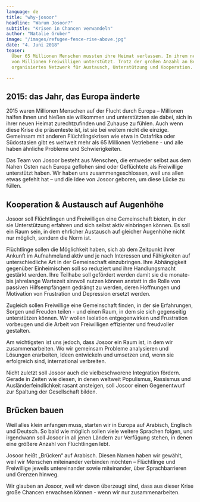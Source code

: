 ```yaml
---
language: de
title: "why-josoor"
headline: "Warum Josoor?"
subtitle: "Krisen in Chancen verwandeln"
author: "Natalie Gruber"
image: "/images/refugee-fence-rise-above.jpg"
date: "4. Juni 2018"
teaser: 
  Über 65 Millionen Menschen mussten ihre Heimat verlassen. In ihrem neuen Zuhause werden sie 
  von Millionen Freiwilligen unterstützt. Trotz der großen Anzahl an Betroffenen fehlt bislang ein 
  organisiertes Netzwerk für Austausch, Unterstützung und Kooperation.

---
```


## 2015: das Jahr, das Europa änderte
 
2015 waren Millionen Menschen auf der Flucht durch Europa –  Millionen halfen ihnen und hießen sie willkommen und unterstützten sie dabei, sich in ihrer neuen Heimat zurechtzufinden und Zuhause zu fühlen. Auch wenn diese Krise die präsenteste ist, ist sie bei weitem nicht die einzige. Gemeinsam mit anderen Flüchtlingskrisen wie etwa in Ostafrika oder Südostasien gibt es weltweit mehr als 65 Millionen Vetriebene - und alle haben ähnliche Probleme und Schwierigkeiten.
 
Das Team von Josoor besteht aus Menschen, die entweder selbst aus dem Nahen Osten nach Europa geflohen sind oder Geflüchtete als Freiwillige unterstützt haben. Wir haben uns zusammengeschlossen, weil uns allen etwas gefehlt hat – und die Idee von Josoor geboren, um diese Lücke zu füllen.
 
## Kooperation & Austausch auf Augenhöhe
 
Josoor soll Flüchtlingen und Freiwilligen eine Gemeinschaft bieten, in der sie Unterstützung erfahren und sich selbst aktiv einbringen können. Es soll ein Raum sein, in dem ehrlicher Austausch auf gleicher Augenhöhe nicht nur möglich, sondern die Norm ist.
 
Flüchtlinge sollen die Möglichkeit haben, sich ab dem Zeitpunkt ihrer Ankunft im Aufnahmeland aktiv und je nach Interessen und Fähigkeiten auf unterschiedliche Art in der Gemeinschaft einzubringen. Ihre Abhängigkeit gegenüber Einheimischen soll so reduziert und ihre Handlungsmacht gestärkt werden. Ihre Teilhabe soll gefördert werden damit sie die monate- bis jahrelange Wartezeit sinnvoll nutzen können anstatt in die Rolle von passiven Hilfsempfängern gedrängt zu werden, deren Hoffnungen und Motivation von Frustration und Depression ersetzt werden.
 
Zugleich sollen Freiwillige eine Gemeinschaft finden, in der sie Erfahrungen, Sorgen und Freuden teilen - und einen Raum, in dem sie sich gegenseitig unterstützen können. Wir wollen Isolation entgegenwirken und Frustration vorbeugen und die Arbeit von Freiwilligen effizienter und freudvoller gestalten.
 
Am wichtigsten ist uns jedoch, dass Josoor ein Raum ist, in dem wir zusammenarbeiten. Wo wir gemeinsam Probleme analysieren und Lösungen erarbeiten, Ideen entwickeln und umsetzen und, wenn sie erfolgreich sind, international verbreiten.
 
Nicht zuletzt soll Josoor auch die vielbeschworene Integration fördern. Gerade in Zeiten wie diesen, in denen weltweit Populismus, Rassismus und Ausländerfeindlichkeit rasant ansteigen, soll Josoor einen Gegenentwurf zur Spaltung der Gesellschaft bilden.
 
## Brücken bauen
 
Weil alles klein anfangen muss, starten wir in Europa auf Arabisch, Englisch und Deutsch. So bald wie möglich sollen viele weitere Sprachen folgen, und irgendwann soll Josoor in all jenen Ländern zur Verfügung stehen, in denen eine größere Anzahl von Flüchtlingen lebt.  
 
Josoor heißt „Brücken“ auf Arabisch. Diesen Namen haben wir gewählt, weil wir Menschen miteinander verbinden möchten – Flüchtlinge und Freiwillige jeweils untereinander sowie miteinander, über Sprachbarrieren und Grenzen hinweg.

Wir glauben an Josoor, weil wir davon überzeugt sind, dass aus dieser Krise große Chancen erwachsen können - wenn wir nur zusammenarbeiten.


